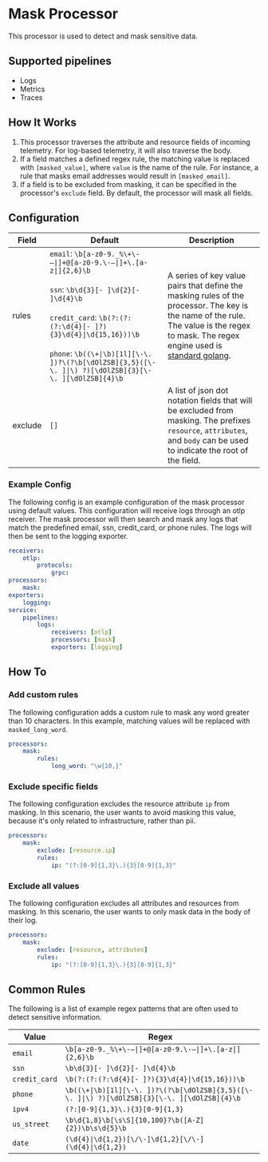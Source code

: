 # Mask Processor
This processor is used to detect and mask sensitive data.

## Supported pipelines
- Logs
- Metrics
- Traces

## How It Works
1. This processor traverses the attribute and resource fields of incoming telemetry. For log-based telemetry, it will also traverse the body.
2. If a field matches a defined regex rule, the matching value is replaced with `[masked_value]`, where `value` is the name of the  rule. For instance, a rule that masks email addresses would result in `[masked_email]`.
3. If a field is to be excluded from masking, it can be specified in the processor's `exclude` field. By default, the processor will mask all fields.

## Configuration
| Field       | Default | Description |
| ---         | ---     | ---         |
| rules       | `email`: `\b[a-z0-9._%\+\-—\|]+@[a-z0-9.\-—\|]+\.[a-z\|]{2,6}\b`<br /><br />`ssn`: `\b\d{3}[- ]\d{2}[- ]\d{4}\b`<br /><br />`credit_card`: `\b(?:(?:(?:\d{4}[- ]?){3}\d{4}\|\d{15,16}))\b`<br /><br />`phone`: `\b((\+\|\b)[1l][\-\. ])?\(?\b[\dOlZSB]{3,5}([\-\. ]\|\) ?)[\dOlZSB]{3}[\-\. ][\dOlZSB]{4}\b`| A series of key value pairs that define the masking rules of the processor. The key is the name of the rule. The value is the regex to mask. The regex engine used is [standard golang](https://pkg.go.dev/regexp/syntax). |
| exclude     | `[]`    | A list of json dot notation fields that will be excluded from masking. The prefixes `resource`, `attributes`, and `body` can be used to indicate the root of the field. |

### Example Config
The following config is an example configuration of the mask processor using default values. This configuration will receive logs through an otlp receiver. The mask processor will then search and mask any logs that match the predefined email, ssn, credit_card, or phone rules. The logs will then be sent to the logging exporter.
```yaml
receivers:
    otlp:
        protocols:
            grpc:
processors:
    mask:
exporters:
    logging:
service:
    pipelines:
        logs:
            receivers: [otlp]
            processors: [mask]
            exporters: [logging]
```

## How To
### Add custom rules
The following configuration adds a custom rule to mask any word greater than 10 characters. In this example, matching values will be replaced with `masked_long_word`.
```yaml
processors:
    mask:
        rules:
            long_word: "\w{10,}"
```
### Exclude specific fields
The following configuration excludes the resource attribute `ip` from masking. In this scenario, the user wants to avoid masking this value, because it's only related to infrastructure, rather than pii.
```yaml
processors:
    mask:
        exclude: [resource.ip]
        rules:
            ip: "(?:[0-9]{1,3}\.){3}[0-9]{1,3}"
```

### Exclude all values
The following configuration excludes all attributes and resources from masking. In this scenario, the user wants to only mask data in the body of their log.
```yaml
processors:
    mask:
        exclude: [resource, attributes]
        rules:
            ip: "(?:[0-9]{1,3}\.){3}[0-9]{1,3}"
```

## Common Rules
The following is a list of example regex patterns that are often used to detect sensitive information.

| Value         | Regex |
| ---           | ---   |
| `email`       | `\b[a-z0-9._%\+\-—\|]+@[a-z0-9.\-—\|]+\.[a-z\|]{2,6}\b` |
| `ssn`         | `\b\d{3}[- ]\d{2}[- ]\d{4}\b` |
| `credit_card` | `\b(?:(?:(?:\d{4}[- ]?){3}\d{4}\|\d{15,16}))\b` |
| `phone`       | `\b((\+\|\b)[1l][\-\. ])?\(?\b[\dOlZSB]{3,5}([\-\. ]\|\) ?)[\dOlZSB]{3}[\-\. ][\dOlZSB]{4}\b` |
| `ipv4`        | `(?:[0-9]{1,3}\.){3}[0-9]{1,3}` |
| `us_street`   | `\b\d{1,8}\b[\s\S]{10,100}?\b([A-Z]{2})\b\s\d{5}\b` |
| `date`        | `(\d{4}\|\d{1,2})[\/\-]\d{1,2}[\/\-](\d{4}\|\d{1,2})` |
